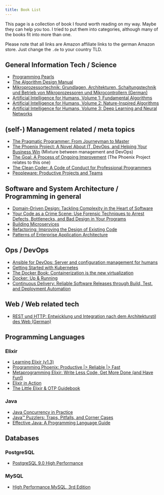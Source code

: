 ```yaml
---
title: Book List
---
```


This page is a collection of book I found worth reading on my way. Maybe they can help you too. I tried to put them into categories, although many of the books fit into more than one.

Please note that all links are Amazon affiliate links to the german Amazon store. Just change the `.de` to your country TLD.

## General Information Tech / Science

*   [Programming Pearls](https://www.amazon.de/gp/product/B01EAW7XXU/ref=as_li_tl?ie=UTF8&camp=1638&creative=6742&creativeASIN=B01EAW7XXU&linkCode=as2&tag=xenjisdevblog-21)
*   [The Algorithm Design Manual](https://www.amazon.de/gp/product/B00B8139Z8/ref=as_li_tl?ie=UTF8&camp=1638&creative=6742&creativeASIN=B00B8139Z8&linkCode=as2&tag=xenjisdevblog-21)
*   [Mikroprozessortechnik: Grundlagen, Architekturen, Schaltungstechnik und Betrieb von Mikroprozessoren und Mikrocontrollern (German)](https://www.amazon.de/gp/product/B00UZBGC1U/ref=as_li_tl?ie=UTF8&camp=1638&creative=6742&creativeASIN=B00UZBGC1U&linkCode=as2&tag=xenjisdevblog-21)
*   [Artificial Intelligence for Humans, Volume 1: Fundamental Algorithms](https://www.amazon.de/gp/product/B00HAT0APE/ref=as_li_ss_tl?ie=UTF8&psc=1&linkCode=ll1&tag=xenjisdevblog-21&linkId=553a5c4422c920b3f1908576cbc00e2a)
*   [Artificial Intelligence for Humans, Volume 2: Nature-Inspired Algorithms](https://www.amazon.de/gp/product/B00MYLNLSQ/ref=as_li_ss_tl?ie=UTF8&linkCode=ll1&tag=xenjisdevblog-21&linkId=bbadb1b4ff72c257e740cb9999f9c3b4)
*   [Artificial Intelligence for Humans, Volume 3: Deep Learning and Neural Networks](https://www.amazon.de/gp/product/B0184WRDEQ/ref=as_li_ss_tl?ie=UTF8&psc=1&linkCode=ll1&tag=xenjisdevblog-21&linkId=a0b16b50a46082a58320242943a5753e)

## (self-) Management related / meta topics

*   [The Pragmatic Programmer: From Journeyman to Master](http://amzn.to/2expd5l)
*   [The Phoenix Project: A Novel About IT, DevOps, and Helping Your Business Win](http://amzn.to/2e8RsVC) (Mixture between management and DevOps)
*   [The Goal: A Process of Ongoing Improvement](http://amzn.to/2e8PxQQ) (The Phoenix Project relates to this one)
*   [The Clean Coder: A Code of Conduct for Professional Programmers](http://amzn.to/2exnwEZ)
*   [Peopleware: Productive Projects and Teams](http://amzn.to/2exmCIA)

## Software and System Architecture / Programming in general

*   [Domain-Driven Design: Tackling Complexity in the Heart of Software](http://amzn.to/2eatjyS)
*   [Your Code as a Crime Scene: Use Forensic Techniques to Arrest Defects, Bottlenecks, and Bad Design in Your Programs](http://amzn.to/2exl69z)
*   [Building Microservices](http://amzn.to/2eauLS6)
*   [Refactoring: Improving the Design of Existing Code](http://amzn.to/2e0l22K)
*   [Patterns of Enterprise Application Architecture](http://amzn.to/2e8RBs9)

## Ops / DevOps

*   [Ansible for DevOps: Server and configuration management for humans](https://www.amazon.de/gp/product/B016G55NOU/ref=as_li_ss_tl?ie=UTF8&psc=1&linkCode=ll1&tag=xenjisdevblog-21&linkId=0a58af20a7979c808ce3ff3cfaa8b811)
*   [Getting Started with Kubernetes](https://www.amazon.de/gp/product/B017XSFL1Y/ref=as_li_ss_tl?ie=UTF8&psc=1&linkCode=ll1&tag=xenjisdevblog-21&linkId=2631f804ec52dd1b09fb2ad5412f7d1c)
*   [The Docker Book: Containerization is the new virtualization](http://amzn.to/2edZ33w)
*   [Docker: Up & Running](http://amzn.to/2e0k869)
*   [Continuous Delivery: Reliable Software Releases through Build, Test, and Deployment Automation](http://amzn.to/2e0kXvU)

## Web / Web related tech

*   [REST und HTTP: Entwicklung und Integration nach dem Architekturstil des Web (German)](http://amzn.to/2e8Ql89)

## Programming Languages

### Elixir

*   [Learning Elixir (v1.3)](http://amzn.to/2e0qouM)
*   [Programming Phoenix: Productive |> Reliable |> Fast](http://amzn.to/2e8Wph2)
*   [Metaprogramming Elixir: Write Less Code, Get More Done (and Have Fun!)](http://amzn.to/2e8TdSC)
*   [Elixir in Action](http://amzn.to/2dVmFe6)
*   [The Little Elixir & OTP Guidebook](http://amzn.to/2exmclw)

### Java

*   [Java Concurrency in Practice](http://amzn.to/2e0mp19)
*   [Java™ Puzzlers: Traps, Pitfalls, and Corner Cases](http://amzn.to/2edZZ86)
*   [Effective Java: A Programming Language Guide](http://amzn.to/2dVm8cr)

## Databases

### PostgreSQL

*   [PostgreSQL 9.0 High Performance](http://amzn.to/2dVnUu1)

### MySQL

*   [High Performance MySQL, 3rd Edition](http://amzn.to/2exqF7T)
